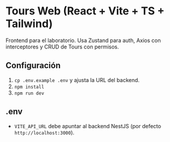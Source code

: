 # Tours Web (React + Vite + TS + Tailwind)

Frontend para el laboratorio. Usa Zustand para auth, Axios con interceptores y CRUD de Tours con permisos.

## Configuración
1. `cp .env.example .env` y ajusta la URL del backend.
2. `npm install`
3. `npm run dev`

## .env
- `VITE_API_URL` debe apuntar al backend NestJS (por defecto `http://localhost:3000`).
